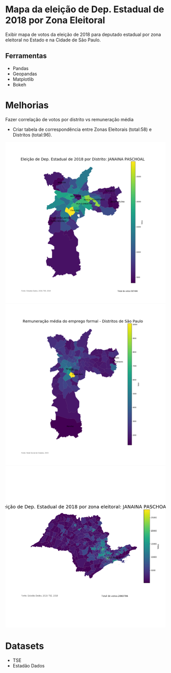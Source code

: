 # Mapa da eleição de Dep. Estadual de 2018 por Zona Eleitoral

Exibir mapa de votos da eleição de 2018 para deputado estadual por zona eleitoral no Estado e na Cidade de São Paulo.

## Ferramentas
- Pandas
- Geopandas
- Matplotlib
- Bokeh

# Melhorias
Fazer correlação de votos por distrito vs remuneração média
- Criar tabela de correspondência entre Zonas Eleitorais (total:58) e Distritos (total:96).

![Screenshot](sp-distrito-17317.png)
![Screenshot](remuneracao-media-distritos.png)
![Screenshot](sp-estado-17317.png)

# Datasets
- TSE
- Estadão Dados
